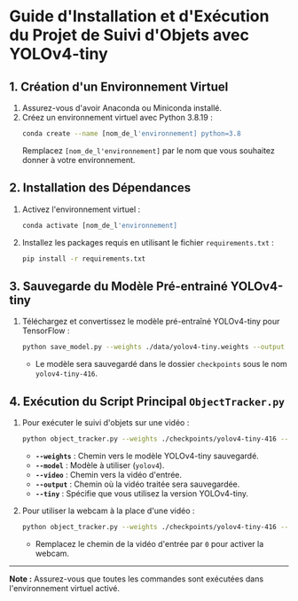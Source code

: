 # Guide d'Installation et d'Exécution du Projet de Suivi d'Objets avec YOLOv4-tiny

## 1. Création d'un Environnement Virtuel

1. Assurez-vous d'avoir Anaconda ou Miniconda installé.
2. Créez un environnement virtuel avec Python 3.8.19 :
    ```bash
    conda create --name [nom_de_l'environnement] python=3.8
    ```
   Remplacez `[nom_de_l'environnement]` par le nom que vous souhaitez donner à votre environnement.

## 2. Installation des Dépendances

1. Activez l'environnement virtuel :
    ```bash
    conda activate [nom_de_l'environnement]
    ```
2. Installez les packages requis en utilisant le fichier `requirements.txt` :
    ```bash
    pip install -r requirements.txt
    ```

## 3. Sauvegarde du Modèle Pré-entrainé YOLOv4-tiny

1. Téléchargez et convertissez le modèle pré-entraîné YOLOv4-tiny pour TensorFlow :
    ```bash
    python save_model.py --weights ./data/yolov4-tiny.weights --output ./checkpoints/yolov4-tiny-416 --model yolov4 --tiny
    ```
   - Le modèle sera sauvegardé dans le dossier `checkpoints` sous le nom `yolov4-tiny-416`.

## 4. Exécution du Script Principal `ObjectTracker.py`

1. Pour exécuter le suivi d'objets sur une vidéo :
    ```bash
    python object_tracker.py --weights ./checkpoints/yolov4-tiny-416 --model yolov4 --video ./data/video/test.mp4 --output ./outputs/tiny.avi --tiny
    ```
   - **`--weights`** : Chemin vers le modèle YOLOv4-tiny sauvegardé.
   - **`--model`** : Modèle à utiliser (`yolov4`).
   - **`--video`** : Chemin vers la vidéo d'entrée.
   - **`--output`** : Chemin où la vidéo traitée sera sauvegardée.
   - **`--tiny`** : Spécifie que vous utilisez la version YOLOv4-tiny.

2. Pour utiliser la webcam à la place d'une vidéo :
    ```bash
    python object_tracker.py --weights ./checkpoints/yolov4-tiny-416 --model yolov4 --video 0 --output ./outputs/tiny.avi --tiny
    ```
   - Remplacez le chemin de la vidéo d'entrée par `0` pour activer la webcam.

---

**Note :** Assurez-vous que toutes les commandes sont exécutées dans l'environnement virtuel activé.

